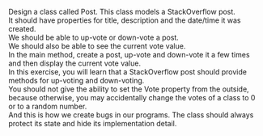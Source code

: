 Design a class called Post. This class models a StackOverflow post.</br>
It should have properties for title, description and the date/time it was created.</br>
We should be able to up-vote or down-vote a post.</br>
We should also be able to see the current vote value.</br>
In the main method, create a post, up-vote and down-vote it a few times and then display the current vote value.</br>
In this exercise, you will learn that a StackOverflow post should provide methods for up-voting and down-voting.</br>
You should not give the ability to set the Vote property from the outside, because otherwise, you may accidentally change the votes of a class to 0 or to a random number.</br>
And this is how we create bugs in our programs. The class should always protect its state and hide its implementation detail.
